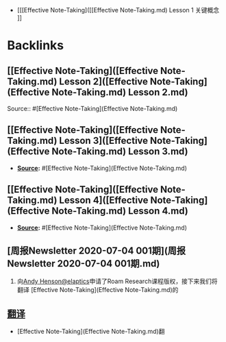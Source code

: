 - [[[Effective Note-Taking]([[Effective Note-Taking.md) Lesson 1 关键概念 ]]

# Backlinks
## [[Effective Note-Taking]([Effective Note-Taking.md) Lesson 2]([Effective Note-Taking](Effective Note-Taking.md) Lesson 2.md)
Source:: #[Effective Note-Taking](Effective Note-Taking.md)

## [[Effective Note-Taking]([Effective Note-Taking.md) Lesson 3]([Effective Note-Taking](Effective Note-Taking.md) Lesson 3.md)
- **[Source](Source.md):** #[Effective Note-Taking](Effective Note-Taking.md)

## [[Effective Note-Taking]([Effective Note-Taking.md) Lesson 4]([Effective Note-Taking](Effective Note-Taking.md) Lesson 4.md)
- **[Source](Source.md):** #[Effective Note-Taking](Effective Note-Taking.md)

## [周报Newsletter 2020-07-04 001期](周报Newsletter 2020-07-04 001期.md)

1. 向[Andy Henson@elaptics](https://twitter.com/elaptics)申请了Roam Research课程版权，接下来我们将翻译 [Effective Note-Taking](Effective Note-Taking.md)的

## [翻译](翻译.md)
- [Effective Note-Taking](Effective Note-Taking.md)翻

